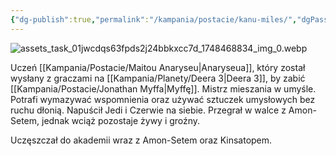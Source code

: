 ```yaml
---
{"dg-publish":true,"permalink":"/kampania/postacie/kanu-miles/","dgPassFrontmatter":true}
---
```


![assets_task_01jwcdqs63fpds2j24bbkxcc7d_1748468834_img_0.webp](/img/user/6%20Obrazy/assets_task_01jwcdqs63fpds2j24bbkxcc7d_1748468834_img_0.webp)

Uczeń [[Kampania/Postacie/Maitou Anaryseu\|Anaryseua]], który został wysłany z graczami na [[Kampania/Planety/Deera 3\|Deera 3]], by zabić [[Kampania/Postacie/Jonathan Myffa\|Myffę]]. Mistrz mieszania w umyśle. Potrafi wymazywać wspomnienia oraz używać sztuczek umysłowych bez ruchu dłonią. Napuścił Jedi i Czerwie na siebie. Przegrał w walce z Amon-Setem, jednak wciąż pozostaje żywy i groźny.

Uczęszczał do akademii wraz z Amon-Setem oraz Kinsatopem.